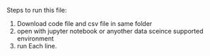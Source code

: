 Steps to run this file:
 1. Download code file and csv file in same folder
 2. open with jupyter notebook or anyother data sceince supported environment
 3. run Each line. 
